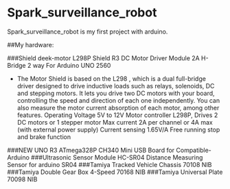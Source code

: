 # Spark_surveillance_robot
Spark_surveillance_robot is my first project with arduino.

##My hardware:

###Shield deek-motor L298P Shield R3 DC Motor Driver Module 2A H-Bridge 2 way For Arduino UNO 2560

  *  The Motor Shield is based on the L298 , which is a dual full-bridge driver designed to drive inductive loads such as relays, solenoids, DC and stepping motors. It lets you drive two DC motors with your board, controlling the speed and direction of each one independently. You can also measure the motor current absorption of each motor, among other features.
  Operating Voltage 5V to 12V
  Motor controller L298P, Drives 2 DC motors or 1 stepper motor
  Max current 2A per channel or 4A max (with external power supply)
  Current sensing 1.65V/A
  Free running stop and brake function

###NEW UNO R3 ATmega328P CH340 Mini USB Board for Compatible-Arduino
###Ultrasonic Sensor Module HC-SR04 Distance Measuring Sensor for arduino SR04
###Tamiya Tracked Vehicle Chassis 70108 NIB
###Tamiya Double Gear Box 4-Speed 70168 NIB
###Tamiya Universal Plate 70098 NIB
